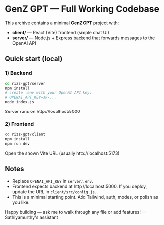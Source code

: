 # GenZ GPT — Full Working Codebase

This archive contains a minimal **GenZ GPT** project with:
- **client/** — React (Vite) frontend (simple chat UI)
- **server/** — Node.js + Express backend that forwards messages to the OpenAI API

## Quick start (local)

### 1) Backend
```bash
cd rizz-gpt/server
npm install
# create .env with your OpenAI API key:
# OPENAI_API_KEY=sk-...
node index.js
```
Server runs on http://localhost:5000

### 2) Frontend
```bash
cd rizz-gpt/client
npm install
npm run dev
```
Open the shown Vite URL (usually http://localhost:5173)

## Notes
- Replace `OPENAI_API_KEY` in `server/.env`.
- Frontend expects backend at http://localhost:5000. If you deploy, update the URL in `client/src/config.js`.
- This is a minimal starting point. Add Tailwind, auth, modes, or polish as you like.

Happy building — ask me to walk through any file or add features! — Sathiyamurthy's assistant
